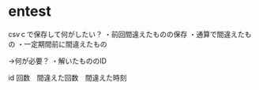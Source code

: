 # entest


csvｃで保存して何がしたい？
・前回間違えたものの保存
・通算で間違えたもの
・一定期間前に間違えたもの

→何が必要？
・解いたもののID




id 回数　間違えた回数　間違えた時刻
